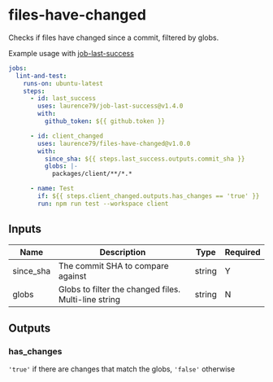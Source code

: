 # files-have-changed

Checks if files have changed since a commit, filtered by globs.

Example usage with [job-last-success](https://github.com/laurence79/job-last-success)
```yaml
jobs:
  lint-and-test:
    runs-on: ubuntu-latest
    steps:
      - id: last_success
        uses: laurence79/job-last-success@v1.4.0
        with:
          github_token: ${{ github.token }}

      - id: client_changed
        uses: laurence79/files-have-changed@v1.0.0
        with:
          since_sha: ${{ steps.last_success.outputs.commit_sha }}
          globs: |-
            packages/client/**/*.*

      - name: Test
        if: ${{ steps.client_changed.outputs.has_changes == 'true' }}
        run: npm run test --workspace client
```

## Inputs
| Name      | Description                                          | Type   | Required |
|-----------|------------------------------------------------------|--------|----------|
| since_sha | The commit SHA to compare against                    | string | Y        |
| globs     | Globs to filter the changed files. Multi-line string | string | N        |


## Outputs

### has_changes
`'true'` if there are changes that match the globs, `'false'` otherwise
